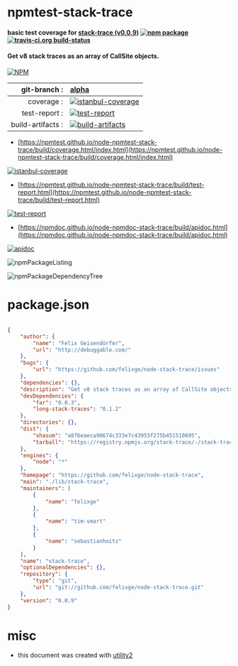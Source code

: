 # npmtest-stack-trace

#### basic test coverage for  [stack-trace (v0.0.9)](https://github.com/felixge/node-stack-trace)  [![npm package](https://img.shields.io/npm/v/npmtest-stack-trace.svg?style=flat-square)](https://www.npmjs.org/package/npmtest-stack-trace) [![travis-ci.org build-status](https://api.travis-ci.org/npmtest/node-npmtest-stack-trace.svg)](https://travis-ci.org/npmtest/node-npmtest-stack-trace)

#### Get v8 stack traces as an array of CallSite objects.

[![NPM](https://nodei.co/npm/stack-trace.png?downloads=true&downloadRank=true&stars=true)](https://www.npmjs.com/package/stack-trace)

| git-branch : | [alpha](https://github.com/npmtest/node-npmtest-stack-trace/tree/alpha)|
|--:|:--|
| coverage : | [![istanbul-coverage](https://npmtest.github.io/node-npmtest-stack-trace/build/coverage.badge.svg)](https://npmtest.github.io/node-npmtest-stack-trace/build/coverage.html/index.html)|
| test-report : | [![test-report](https://npmtest.github.io/node-npmtest-stack-trace/build/test-report.badge.svg)](https://npmtest.github.io/node-npmtest-stack-trace/build/test-report.html)|
| build-artifacts : | [![build-artifacts](https://npmtest.github.io/node-npmtest-stack-trace/glyphicons_144_folder_open.png)](https://github.com/npmtest/node-npmtest-stack-trace/tree/gh-pages/build)|

- [https://npmtest.github.io/node-npmtest-stack-trace/build/coverage.html/index.html](https://npmtest.github.io/node-npmtest-stack-trace/build/coverage.html/index.html)

[![istanbul-coverage](https://npmtest.github.io/node-npmtest-stack-trace/build/screenCapture.buildCi.browser.%252Ftmp%252Fbuild%252Fcoverage.lib.html.png)](https://npmtest.github.io/node-npmtest-stack-trace/build/coverage.html/index.html)

- [https://npmtest.github.io/node-npmtest-stack-trace/build/test-report.html](https://npmtest.github.io/node-npmtest-stack-trace/build/test-report.html)

[![test-report](https://npmtest.github.io/node-npmtest-stack-trace/build/screenCapture.buildCi.browser.%252Ftmp%252Fbuild%252Ftest-report.html.png)](https://npmtest.github.io/node-npmtest-stack-trace/build/test-report.html)

- [https://npmdoc.github.io/node-npmdoc-stack-trace/build/apidoc.html](https://npmdoc.github.io/node-npmdoc-stack-trace/build/apidoc.html)

[![apidoc](https://npmdoc.github.io/node-npmdoc-stack-trace/build/screenCapture.buildCi.browser.%252Ftmp%252Fbuild%252Fapidoc.html.png)](https://npmdoc.github.io/node-npmdoc-stack-trace/build/apidoc.html)

![npmPackageListing](https://npmtest.github.io/node-npmtest-stack-trace/build/screenCapture.npmPackageListing.svg)

![npmPackageDependencyTree](https://npmtest.github.io/node-npmtest-stack-trace/build/screenCapture.npmPackageDependencyTree.svg)



# package.json

```json

{
    "author": {
        "name": "Felix Geisendörfer",
        "url": "http://debuggable.com/"
    },
    "bugs": {
        "url": "https://github.com/felixge/node-stack-trace/issues"
    },
    "dependencies": {},
    "description": "Get v8 stack traces as an array of CallSite objects.",
    "devDependencies": {
        "far": "0.0.3",
        "long-stack-traces": "0.1.2"
    },
    "directories": {},
    "dist": {
        "shasum": "a8f6eaeca90674c333e7c43953f275b451510695",
        "tarball": "https://registry.npmjs.org/stack-trace/-/stack-trace-0.0.9.tgz"
    },
    "engines": {
        "node": "*"
    },
    "homepage": "https://github.com/felixge/node-stack-trace",
    "main": "./lib/stack-trace",
    "maintainers": [
        {
            "name": "felixge"
        },
        {
            "name": "tim-smart"
        },
        {
            "name": "sebastianhoitz"
        }
    ],
    "name": "stack-trace",
    "optionalDependencies": {},
    "repository": {
        "type": "git",
        "url": "git://github.com/felixge/node-stack-trace.git"
    },
    "version": "0.0.9"
}
```



# misc
- this document was created with [utility2](https://github.com/kaizhu256/node-utility2)
